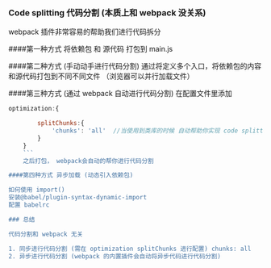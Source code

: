 ### Code splitting 代码分割 (本质上和 webpack 没关系)

webpack 插件非常容易的帮助我们进行代码拆分

####第一种方式
将依赖包 和 源代码 打包到 main.js

####第二种方式 (手动动手进行代码分割)
通过将定义多个入口，将依赖包的内容和源代码打包到不同不同文件 （浏览器可以并行加载文件）

####第三种方式 (通过 webpack 自动进行代码分割)
在配置文件里添加

````js
optimization:{

        splitChunks:{
            'chunks': 'all'  //当使用到类库的时候 自动帮助你实现 code splitting
        }
    }　　　　　
    ```
    之后打包， webpack会自动的帮你进行代码分割

####第四种方式 异步加载 (动态引入依赖包)

如何使用 import()
安装@babel/plugin-syntax-dynamic-import
配置 babelrc

### 总结

代码分割和 webpack 无关

1. 同步进行代码分割 (需在 optimization splitChunks 进行配置) chunks: all
2. 异步进行代码分割 (webpack 的内置插件会自动将异步代码进行代码分割)
````
